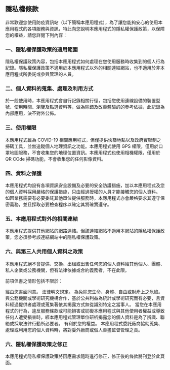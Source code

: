 ## 隱私權條款

非常歡迎您使用防疫資訊站（以下簡稱本應用程式），為了讓您能夠安心的使用本應用程式的各項服務與資訊，特此向您說明本應用程式的隱私權保護政策，以保障您的權益，請您詳閱下列內容：

### 一、隱私權保護政策的適用範圍
隱私權保護政策內容，包括本應用程式如何處理在您使用服務時收集到的個人行為紀錄。隱私權保護政策不適用於本應用程式以外的相關連結網站，也不適用於非本應用程式所委託或參與管理的人員。

### 二、個人資料的蒐集、處理及利用方式
於一般使用時，本應用程式會自行記錄相關行徑，包括您使用連線設備的裝置型號、使用時間、瀏覽及點選資料等，做為除錯及改善體驗的的參考依據，此記錄為內部應用，決不對外公佈。

### 三、使用權限
本應用程式雖為 COVID-19 相關應用程式，但僅提供快篩地點以及政府實聯制之掃碼工具，並無追蹤個人地理資訊之功能。本應用程式使用 GPS 權限，僅用於口罩地圖服務，不會收集您的地理位置資訊。本應用程式也使用相機權限，僅用於 QR COde 掃碼功能，不會收集您的任何影像資料。

### 四、資料之保護

本應用程式均設有各項資訊安全設備及必要的安全防護措施，加以本應用程式及您的個人資料採用嚴格的保護措施，只由經過授權的人員才能接觸您的個人資料。
如因業務需要有必要委託其他單位提供服務時，本應用程式亦會嚴格要求其遵守保密義務，並且採取必要檢查程序以確定其將確實遵守。

### 五、本應用程式對外的相關連結
本應用程式提供其他網站的網路連結。但該連結網站不適用本網站的隱私權保護政策，您必須參考該連結網站中的隱私權保護政策。

### 六、與第三人共用個人資料之政策
本應用程式絕不會提供、交換、出租或出售任何您的個人資料給其他個人、團體、私人企業或公務機關，但有法律依據或合約義務者，不在此限。

前項但書之情形包括不限於：

經由您書面同意。
法律明文規定。
為免除您生命、身體、自由或財產上之危險。
與公務機關或學術研究機構合作，基於公共利益為統計或學術研究而有必要，且資料經過提供者處理或蒐集著依其揭露方式無從識別特定之當事人。
當您在本應用程式的行為，違反服務條款或可能損害或妨礙本應用程式與其他使用者權益或導致任何人遭受損害時，經本應用程式管理單位研析揭露您的個人資料是為了辨識、聯絡或採取法律行動所必要者。
有利於您的權益。
本應用程式委託廠商協助蒐集、處理或利用您的個人資料時，將對委外廠商或個人善盡監督管理之責。

### 六、隱私權保護政策之修正
本應用程式隱私權保護政策將因應需求隨時進行修正，修正後的條款將刊登於此頁面。
